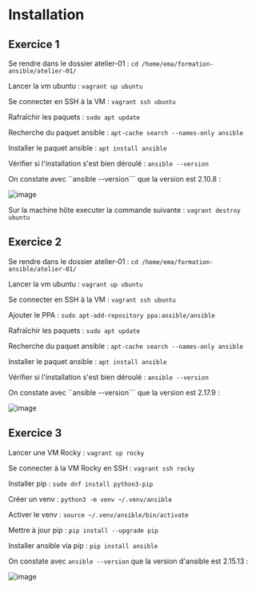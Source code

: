 # Installation

## Exercice 1

Se rendre dans le dossier atelier-01 : ```cd /home/ema/formation-ansible/atelier-01/```

Lancer la vm ubuntu : ```vagrant up ubuntu```

Se connecter en SSH à la VM : ```vagrant ssh ubuntu```

Rafraîchir les paquets : ```sudo apt update```

Recherche du paquet ansible : ```apt-cache search --names-only ansible```

Installer le paquet ansible : ```apt install ansible```

Vérifier si l'installation s'est bien déroulé : ```ansible --version```

On constate avec ``ansible --version``` que la version est 2.10.8 :

![image](https://github.com/user-attachments/assets/0277d7ec-b0f7-4083-bc20-7ffd0ad1542f)

Sur la machine hôte executer la commande suivante : ```vagrant destroy ubuntu```

## Exercice 2

Se rendre dans le dossier atelier-01 : ```cd /home/ema/formation-ansible/atelier-01/```

Lancer la vm ubuntu : ```vagrant up ubuntu```

Se connecter en SSH à la VM : ```vagrant ssh ubuntu```

Ajouter le PPA : ```sudo apt-add-repository ppa:ansible/ansible```

Rafraîchir les paquets : ```sudo apt update```

Recherche du paquet ansible : ```apt-cache search --names-only ansible```

Installer le paquet ansible : ```apt install ansible```

Vérifier si l'installation s'est bien déroulé : ```ansible --version```

On constate avec ``ansible --version``` que la version est 2.17.9 :

![image](https://github.com/user-attachments/assets/96ab50ab-f16f-402d-9fdb-ba8bc73f0c2c)

## Exercice 3

Lancer une VM Rocky : ```vagrant up rocky```

Se connecter à la VM Rocky en SSH : ```vagrant ssh rocky```

Installer pip : ```sudo dnf install python3-pip```

Créer un venv : ```python3 -m venv ~/.venv/ansible```

Activer le venv : ```source ~/.venv/ansible/bin/activate```

Mettre à jour pip : ```pip install --upgrade pip```

Installer ansible via pip : ```pip install ansible```

On constate avec ```ansible --version``` que la version d'ansible est 2.15.13 :

![image](https://github.com/user-attachments/assets/f52771b8-d291-4aa5-9cb7-6f612f992f9c)


